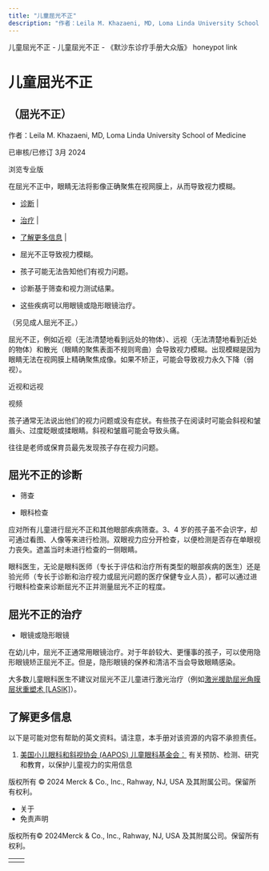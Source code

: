 ```yaml
---
title: "儿童屈光不正"
description: "作者：Leila M. Khazaeni, MD, Loma Linda University School of Medicine"
---
```


﻿儿童屈光不正 \- 儿童屈光不正 \- 《默沙东诊疗手册大众版》 honeypot link

# 儿童屈光不正

## （屈光不正）

作者：Leila M. Khazaeni, MD, Loma Linda University School of Medicine

已审核/已修订 3月 2024

浏览专业版

在屈光不正中，眼睛无法将影像正确聚焦在视网膜上，从而导致视力模糊。

- [诊断](#诊断_v39679709_zh) \|
- [治疗](#治疗_v28546303_zh) \|
- [了解更多信息](#了解更多信息_v28546313_zh) \|

- 屈光不正导致视力模糊。

- 孩子可能无法告知他们有视力问题。

- 诊断基于筛查和视力测试结果。

- 这些疾病可以用眼镜或隐形眼镜治疗。


（另见成人屈光不正。）

屈光不正，例如近视（无法清楚地看到远处的物体）、远视（无法清楚地看到近处的物体）和散光（眼睛的聚焦表面不规则弯曲）会导致视力模糊。出现模糊是因为眼睛无法在视网膜上精确聚焦成像。如果不矫正，可能会导致视力永久下降（弱视）。

近视和远视



视频

孩子通常无法说出他们的视力问题或没有症状。有些孩子在阅读时可能会斜视和皱眉头、过度眨眼或揉眼睛。斜视和皱眉可能会导致头痛。

往往是老师或保育员最先发现孩子存在视力问题。

## 屈光不正的诊断

- 筛查

- 眼科检查


应对所有儿童进行屈光不正和其他眼部疾病筛查。3、4 岁的孩子虽不会识字，却可通过看图、人像等来进行检测。双眼视力应分开检查，以便检测是否存在单眼视力丧失。遮盖当时未进行检查的一侧眼睛。

眼科医生，无论是眼科医师（专长于评估和治疗所有类型的眼部疾病的医生）还是验光师（专长于诊断和治疗视力或屈光问题的医疗保健专业人员），都可以通过进行眼科检查来诊断屈光不正并测量屈光不正的程度。

## 屈光不正的治疗

- 眼镜或隐形眼镜


在幼儿中，屈光不正通常用眼镜治疗。对于年龄较大、更懂事的孩子，可以使用隐形眼镜矫正屈光不正。但是，隐形眼镜的保养和清洁不当会导致眼睛感染。

大多数儿童眼科医生不建议对屈光不正儿童进行激光治疗（例如[激光援助屈光角膜层状重塑术 \[LASIK\]](./{6766F580-29A1-491F-80B4-EAC1CC63D2DE}.html#v8589376_zh)）。

## 了解更多信息

以下是可能对您有帮助的英文资料。请注意，本手册对该资源的内容不承担责任。

1. [美国小儿眼科和斜视协会 (AAPOS) 儿童眼科基金会：](https://www.childrenseyefoundation.org/home) 有关预防、检测、研究和教育，以保护儿童视力的实用信息




版权所有 © 2024
Merck & Co., Inc., Rahway, NJ, USA 及其附属公司。保留所有权利。

- 关于
- 免责声明

版权所有© 2024Merck & Co., Inc., Rahway, NJ, USA 及其附属公司。保留所有权利。

|     |     |
| --- | --- |
|  |  |